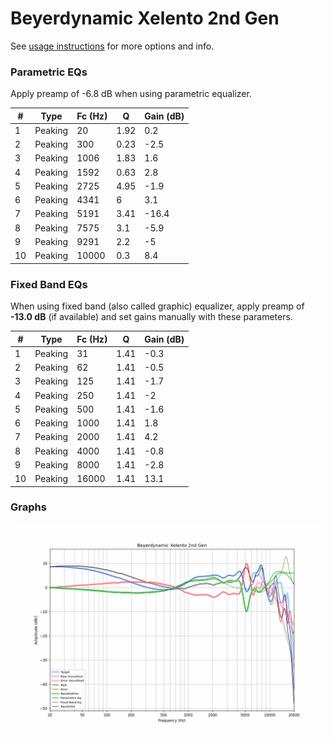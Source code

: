 # Beyerdynamic Xelento 2nd Gen
See [usage instructions](https://github.com/jaakkopasanen/AutoEq#usage) for more options and info.

### Parametric EQs
Apply preamp of -6.8 dB when using parametric equalizer.

|   # | Type    |   Fc (Hz) |    Q |   Gain (dB) |
|-----|---------|-----------|------|-------------|
|   1 | Peaking |        20 | 1.92 |         0.2 |
|   2 | Peaking |       300 | 0.23 |        -2.5 |
|   3 | Peaking |      1006 | 1.83 |         1.6 |
|   4 | Peaking |      1592 | 0.63 |         2.8 |
|   5 | Peaking |      2725 | 4.95 |        -1.9 |
|   6 | Peaking |      4341 | 6    |         3.1 |
|   7 | Peaking |      5191 | 3.41 |       -16.4 |
|   8 | Peaking |      7575 | 3.1  |        -5.9 |
|   9 | Peaking |      9291 | 2.2  |        -5   |
|  10 | Peaking |     10000 | 0.3  |         8.4 |

### Fixed Band EQs
When using fixed band (also called graphic) equalizer, apply preamp of **-13.0 dB** (if available) and set gains manually with these parameters.

|   # | Type    |   Fc (Hz) |    Q |   Gain (dB) |
|-----|---------|-----------|------|-------------|
|   1 | Peaking |        31 | 1.41 |        -0.3 |
|   2 | Peaking |        62 | 1.41 |        -0.5 |
|   3 | Peaking |       125 | 1.41 |        -1.7 |
|   4 | Peaking |       250 | 1.41 |        -2   |
|   5 | Peaking |       500 | 1.41 |        -1.6 |
|   6 | Peaking |      1000 | 1.41 |         1.8 |
|   7 | Peaking |      2000 | 1.41 |         4.2 |
|   8 | Peaking |      4000 | 1.41 |        -0.8 |
|   9 | Peaking |      8000 | 1.41 |        -2.8 |
|  10 | Peaking |     16000 | 1.41 |        13.1 |

### Graphs
![](./Beyerdynamic%20Xelento%202nd%20Gen.png)
